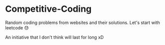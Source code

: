 # Competitive-Coding

Random coding problems from websites and their solutions. Let's start with leetcode :sweat:

An initiative that I don't think will last for long xD
